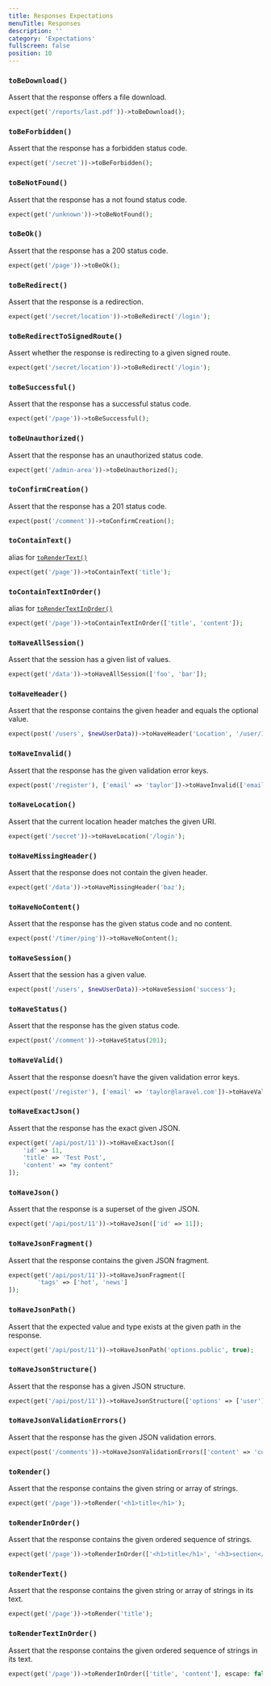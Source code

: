 ```yaml
---
title: Responses Expectations
menuTitle: Responses
description: ''
category: 'Expectations'
fullscreen: false
position: 10
---
```


### `toBeDownload()`

Assert that the response offers a file download.

```php
expect(get('/reports/last.pdf'))->toBeDownload();
 ```

### `toBeForbidden()`

Assert that the response has a forbidden status code.

```php
expect(get('/secret'))->toBeForbidden();
 ```

### `toBeNotFound()`

Assert that the response has a not found status code.

```php
expect(get('/unknown'))->toBeNotFound();
 ```

### `toBeOk()`

Assert that the response has a 200 status code.

```php
expect(get('/page'))->toBeOk();
 ```

### `toBeRedirect()`

Assert that the response is a redirection.

```php
expect(get('/secret/location'))->toBeRedirect('/login');
 ```

### `toBeRedirectToSignedRoute()`

Assert whether the response is redirecting to a given signed route.

```php
expect(get('/secret/location'))->toBeRedirect('/login');
 ```

### `toBeSuccessful()`

Assert that the response has a successful status code.

```php
expect(get('/page'))->toBeSuccessful();
 ```

### `toBeUnauthorized()`

Assert that the response has an unauthorized status code.

```php
expect(get('/admin-area'))->toBeUnauthorized();
 ```

### `toConfirmCreation()`

Assert that the response has a 201 status code.

```php
expect(post('/comment'))->toConfirmCreation();
 ```

### `toContainText()`

alias for [`toRenderText()`](expectations/responses#torendertext)

```php
expect(get('/page'))->toContainText('title');
 ```

### `toContainTextInOrder()`

alias for [`toRenderTextInOrder()`](expectations/responses#torendertextinorder)

```php
expect(get('/page'))->toContainTextInOrder(['title', 'content']);
 ```

### `toHaveAllSession()`

Assert that the session has a given list of values.

```php
expect(get('/data'))->toHaveAllSession(['foo', 'bar']);
 ```

### `toHaveHeader()`

Assert that the response contains the given header and equals the optional value.

```php
expect(post('/users', $newUserData))->toHaveHeader('Location', '/user/11/edit');
 ```

### `toHaveInvalid()`

Assert that the response has the given validation error keys.

```php
expect(post('/register'), ['email' => 'taylor'])->toHaveInvalid(['email' => 'invalid email']);
 ```

### `toHaveLocation()`

Assert that the current location header matches the given URI.

```php
expect(get('/secret'))->toHaveLocation('/login');
 ```

### `toHaveMissingHeader()`

Assert that the response does not contain the given header.

```php
expect(get('/data'))->toHaveMissingHeader('baz');
 ```

### `toHaveNoContent()`

Assert that the response has the given status code and no content.

```php
expect(post('/timer/ping'))->toHaveNoContent();
 ```

### `toHaveSession()`

Assert that the session has a given value.

```php
expect(post('/users', $newUserData))->toHaveSession('success');
 ```

### `toHaveStatus()`

Assert that the response has the given status code.

```php
expect(post('/comment'))->toHaveStatus(201);
 ```

### `toHaveValid()`

Assert that the response doesn't have the given validation error keys.

```php
expect(post('/register'), ['email' => 'taylor@laravel.com'])->toHaveValid(['email']);
 ```

### `toHaveExactJson()`

Assert that the response has the exact given JSON.

```php
expect(get('/api/post/11'))->toHaveExactJson([
    'id' => 11,
    'title' => 'Test Post',
    'content' => "my content"
]);
 ```

### `toHaveJson()`

Assert that the response is a superset of the given JSON.

```php
expect(get('/api/post/11'))->toHaveJson(['id' => 11]);
 ```

### `toHaveJsonFragment()`

Assert that the response contains the given JSON fragment.

```php
expect(get('/api/post/11'))->toHaveJsonFragment([
        'tags' => ['hot', 'news']
]);
 ```

### `toHaveJsonPath()`

Assert that the expected value and type exists at the given path in the response.

```php
expect(get('/api/post/11'))->toHaveJsonPath('options.public', true);
 ```

### `toHaveJsonStructure()`

Assert that the response has a given JSON structure.

```php
expect(get('/api/post/11'))->toHaveJsonStructure(['options' => ['user']]);
 ```

### `toHaveJsonValidationErrors()`

Assert that the response has the given JSON validation errors.

```php
expect(post('/comments'))->toHaveJsonValidationErrors(['content' => 'content cannot be empty']);
 ```

### `toRender()`

Assert that the response contains the given string or array of strings.

```php
expect(get('/page'))->toRender('<h1>title</h1>');
 ```

### `toRenderInOrder()`

Assert that the response contains the given ordered sequence of strings.

```php
expect(get('/page'))->toRenderInOrder(['<h1>title</h1>', '<h3>section</h3>']);
 ```

### `toRenderText()`

Assert that the response contains the given string or array of strings in its text.

```php
expect(get('/page'))->toRender('title');
 ```

### `toRenderTextInOrder()`

Assert that the response contains the given ordered sequence of strings in its text.

```php
expect(get('/page'))->toRenderInOrder(['title', 'content'], escape: false);
 ```
